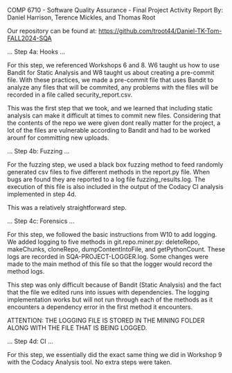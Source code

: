 COMP 6710 - Software Quality Assurance - Final Project Activity Report
By: Daniel Harrison, Terence Mickles, and Thomas Root

Our repository can be found at:
https://github.com/troot44/Daniel-TK-Tom-FALL2024-SQA

...
Step 4a: Hooks
...

For this step, we referenced Workshops 6 and 8. W6 taught us how to use Bandit for Static Analysis and W8 taught us about creating a 
pre-commit file. With these practices, we made a pre-commit file that uses Bandit to analyze any files that will be commited, any problems 
with the files will be recorded in a file called security_report.csv. 

This was the first step that we took, and we learned that including static analysis can make it difficult at times to commit new files.
Considering that the contents of the repo we were given dont really matter for the project, a lot of the files are vulnerable according 
to Bandit and had to be worked arounf for committing new uploads.


...
Step 4b: Fuzzing
...

For the fuzzing step, we used a black box fuzzing method to feed randomly generated csv files to five different methods in the report.py file.
When bugs are found they are reported to a log file fuzzing_results.log. The execution of this file is also included in the output of the Codacy CI
analysis implemented in step 4d.

This was a relatively straightforward step.


...
Step 4c: Forensics
...

For this step, we followed the basic instructions from W10 to add logging. We added logging to five methods in git.repo.miner.py: deleteRepo, makeChunks,
cloneRepo, dumpContentIntoFile, and getPythonCount. These logs are recorded in SQA-PROJECT-LOGGER.log. Some changes were made to the main method of this file
so that the logger would record the method logs.

This step was only difficult because of Bandit (Static Analysis) and the fact that the file we edited runs into issues with dependencies. The logging implementation
works but will not run through each of the methods as it encounters a dependency error in the first method it encounters.

ATTENTION: THE LOGGING FILE IS STORED IN THE MINING FOLDER ALONG WITH THE FILE THAT IS BEING LOGGED.


...
Step 4d: CI
...

For this step, we essentially did the exact same thing we did in Workshop 9 with the Codacy Analysis tool. No extra steps were taken.
